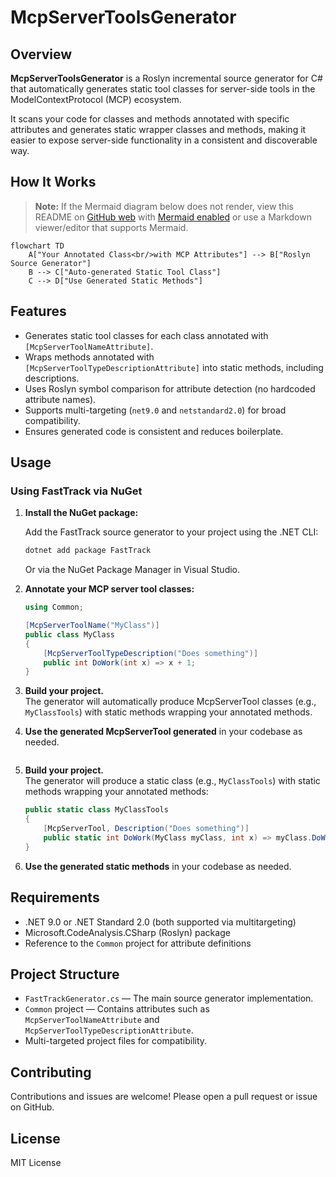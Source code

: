 # McpServerToolsGenerator

## Overview

**McpServerToolsGenerator** is a Roslyn incremental source generator for C# that automatically generates static tool classes for server-side tools in the ModelContextProtocol (MCP) ecosystem.

It scans your code for classes and methods annotated with specific attributes and generates static wrapper classes and methods, making it easier to expose server-side functionality in a consistent and discoverable way.

## How It Works

> **Note:** If the Mermaid diagram below does not render, view this README on [GitHub web](https://github.com/) with [Mermaid enabled](https://github.blog/2022-02-14-include-diagrams-markdown-files-mermaid/) or use a Markdown viewer/editor that supports Mermaid.

```mermaid
flowchart TD
    A["Your Annotated Class<br/>with MCP Attributes"] --> B["Roslyn Source Generator"]
    B --> C["Auto-generated Static Tool Class"]
    C --> D["Use Generated Static Methods"]
```

## Features

- Generates static tool classes for each class annotated with `[McpServerToolNameAttribute]`.
- Wraps methods annotated with `[McpServerToolTypeDescriptionAttribute]` into static methods, including descriptions.
- Uses Roslyn symbol comparison for attribute detection (no hardcoded attribute names).
- Supports multi-targeting (`net9.0` and `netstandard2.0`) for broad compatibility.
- Ensures generated code is consistent and reduces boilerplate.

## Usage

### Using FastTrack via NuGet

1. **Install the NuGet package:**

   Add the FastTrack source generator to your project using the .NET CLI:

   ```sh
   dotnet add package FastTrack
   ```

   Or via the NuGet Package Manager in Visual Studio.

2. **Annotate your MCP server tool classes:**

   ```csharp
   using Common;

   [McpServerToolName("MyClass")]
   public class MyClass
   {
       [McpServerToolTypeDescription("Does something")]
       public int DoWork(int x) => x + 1;
   }
   ```

3. **Build your project.**  
   The generator will automatically produce McpServerTool classes (e.g., `MyClassTools`) with static methods wrapping your annotated methods.

4. **Use the generated McpServerTool generated** in your codebase as needed.
   ```

2. **Build your project.**  
   The generator will produce a static class (e.g., `MyClassTools`) with static methods wrapping your annotated methods:

   ```csharp
   public static class MyClassTools
   {
       [McpServerTool, Description("Does something")]
       public static int DoWork(MyClass myClass, int x) => myClass.DoWork(x);
   }
   ```

3. **Use the generated static methods** in your codebase as needed.

## Requirements

- .NET 9.0 or .NET Standard 2.0 (both supported via multitargeting)
- Microsoft.CodeAnalysis.CSharp (Roslyn) package
- Reference to the `Common` project for attribute definitions

## Project Structure

- `FastTrackGenerator.cs` — The main source generator implementation.
- `Common` project — Contains attributes such as `McpServerToolNameAttribute` and `McpServerToolTypeDescriptionAttribute`.
- Multi-targeted project files for compatibility.

## Contributing

Contributions and issues are welcome! Please open a pull request or issue on GitHub.

## License

MIT License
